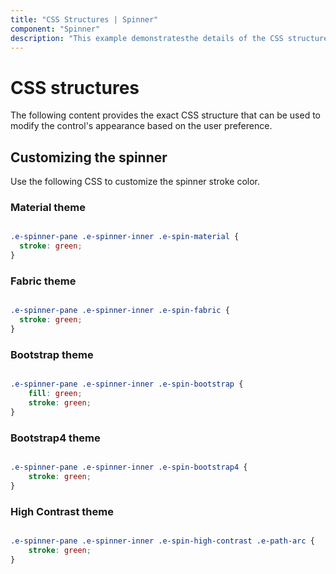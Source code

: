 ```yaml
---
title: "CSS Structures | Spinner"
component: "Spinner"
description: "This example demonstratesthe details of the CSS structures in the Spinner component based on theme."
---
```


# CSS structures

The following content provides the exact CSS structure that can be used to modify the control's appearance based on the user preference.

## Customizing the spinner

Use the following CSS to customize the spinner stroke color.

### Material theme

```CSS

.e-spinner-pane .e-spinner-inner .e-spin-material {
  stroke: green;
}

```

### Fabric theme

```CSS

.e-spinner-pane .e-spinner-inner .e-spin-fabric {
  stroke: green;
}

```

### Bootstrap theme

```CSS

.e-spinner-pane .e-spinner-inner .e-spin-bootstrap {
    fill: green;
    stroke: green;
}

```

### Bootstrap4 theme

```CSS

.e-spinner-pane .e-spinner-inner .e-spin-bootstrap4 {
    stroke: green;
}

```

### High Contrast theme

```CSS

.e-spinner-pane .e-spinner-inner .e-spin-high-contrast .e-path-arc {
    stroke: green;
}

```
